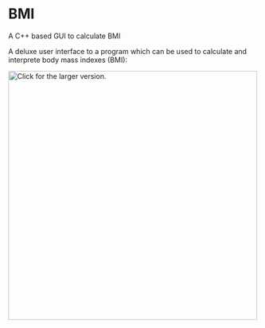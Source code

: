 # BMI
A C++ based GUI to calculate BMI

A deluxe user interface to a program which can be used to calculate and interprete body mass indexes (BMI):

<a href="https://drive.google.com/uc?export=view&id=1QTniVe7665dDr7fISeRKRgjPz4gN2A6T"><img src="https://drive.google.com/uc?export=view&id=1QTniVe7665dDr7fISeRKRgjPz4gN2A6T" style="width: 500px; max-width: 100%; height: auto" title="Click for the larger version." /></a>
